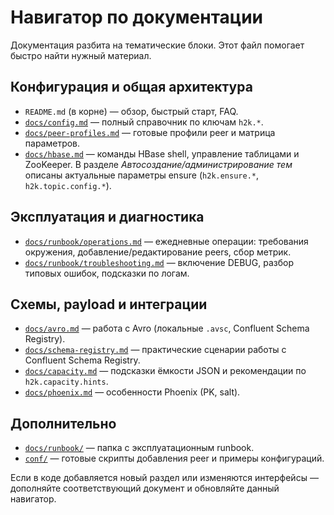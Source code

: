 # Навигатор по документации

Документация разбита на тематические блоки. Этот файл помогает быстро найти нужный материал.

## Конфигурация и общая архитектура
- `README.md` (в корне) — обзор, быстрый старт, FAQ.
- [`docs/config.md`](config.md) — полный справочник по ключам `h2k.*`.
- [`docs/peer-profiles.md`](peer-profiles.md) — готовые профили peer и матрица параметров.
- [`docs/hbase.md`](hbase.md) — команды HBase shell, управление таблицами и ZooKeeper.
	В разделе *Автосоздание/администрирование тем* описаны актуальные параметры ensure (`h2k.ensure.*`, `h2k.topic.config.*`).

## Эксплуатация и диагностика
- [`docs/runbook/operations.md`](runbook/operations.md) — ежедневные операции: требования окружения, добавление/редактирование peers, сбор метрик.
- [`docs/runbook/troubleshooting.md`](runbook/troubleshooting.md) — включение DEBUG, разбор типовых ошибок, подсказки по логам.

## Схемы, payload и интеграции
- [`docs/avro.md`](avro.md) — работа с Avro (локальные `.avsc`, Confluent Schema Registry).
- [`docs/schema-registry.md`](schema-registry.md) — практические сценарии работы с Confluent Schema Registry.
- [`docs/capacity.md`](capacity.md) — подсказки ёмкости JSON и рекомендации по `h2k.capacity.hints`.
- [`docs/phoenix.md`](phoenix.md) — особенности Phoenix (PK, salt).

## Дополнительно
- [`docs/runbook/`](runbook/) — папка с эксплуатационным runbook.
- [`conf/`](../conf/) — готовые скрипты добавления peer и примеры конфигураций.

Если в коде добавляется новый раздел или изменяются интерфейсы — дополняйте соответствующий документ и обновляйте данный навигатор.
